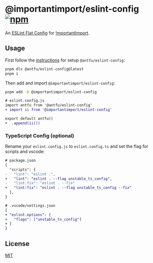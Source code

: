 # @importantimport/eslint-config [![npm](https://img.shields.io/npm/v/@importantimport/eslint-config)](https://npmjs.com/package/@importantimport/eslint-config)

An [ESLint Flat Config](https://eslint.org/docs/latest/use/configure/configuration-files-new) for [!mportantImport](https://github.com/importantimport).

## Usage

First follow the [instructions](https://github.com/antfu/eslint-config#usage) for setup `@antfu/eslint-config`:

```bash
pnpm dlx @antfu/eslint-config@latest
pnpm i
```

Then add and import `@importantimport/eslint-config`:

```bash
pnpm add -D @importantimport/eslint-config
```

```diff
# eslint.config.js
import antfu from '@antfu/eslint-config'
+ import ii from '@importantimport/eslint-config'

export default antfu()
+  .append(ii())
```

### TypeScript Config (optional)

Rename your `eslint.config.js` to `eslint.config.ts` and set the flag for scripts and vscode:

```diff
# package.json
{
  "scripts": {
-   "lint": "eslint .",
+   "lint": "eslint . --flag unstable_ts_config",
-   "lint:fix": "eslint . --fix"
+   "lint:fix": "eslint . --flag unstable_ts_config --fix"
  },
}
```

```diff
# .vscode/settings.json
{
+ "eslint.options": {
+   "flags": ["unstable_ts_config"]
+ }
}
```

## License

[MIT](../../LICENSE.md)

